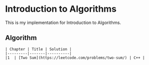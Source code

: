 Introduction to Algorithms
========
This is my implementation for Introduction to Algorithms.
    
## Algorithm
    
    | Chapter | Title | Solution |
    |---------|-------|----------|
    |1  | [Two Sum](https://leetcode.com/problems/two-sum/) | C++ |


